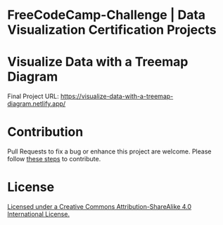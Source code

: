# FreeCodeCamp-Challenge | Data Visualization Certification Projects 

# Visualize Data with a Treemap Diagram

Final Project URL: https://visualize-data-with-a-treemap-diagram.netlify.app/

# Contribution

Pull Requests to fix a bug or enhance this project are welcome. Please follow [these steps](CONTRIBUTING.md) to contribute.

# License

[Licensed under a Creative Commons Attribution-ShareAlike 4.0 International License.](https://creativecommons.org/licenses/by-sa/4.0/)
